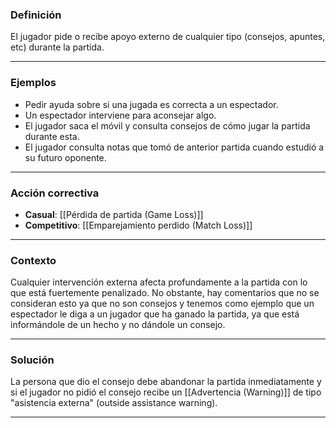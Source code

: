 ### Definición
El jugador pide o recibe apoyo externo de cualquier tipo (consejos, apuntes, etc) durante la partida.

---
### Ejemplos
- Pedir ayuda sobre si una jugada es correcta a un espectador.
- Un espectador interviene para aconsejar algo.
- El jugador saca el móvil y consulta consejos de cómo jugar la partida durante esta.
- El jugador consulta notas que tomó de anterior partida cuando estudió a su futuro oponente.

---
### Acción correctiva

- **Casual**: [[Pérdida de partida (Game Loss)]]
- **Competitivo**: [[Emparejamiento perdido (Match Loss)]]

---
### Contexto
Cualquier intervención externa afecta profundamente a la partida con lo que está fuertemente penalizado. No obstante, hay comentarios que no se consideran esto ya que no son consejos y tenemos como ejemplo que un espectador le diga a un jugador que ha ganado la partida, ya que está informándole de un hecho y no dándole un consejo.

---
### Solución
La persona que dio el consejo debe abandonar la partida inmediatamente y si el jugador no pidió el consejo recibe un [[Advertencia (Warning)]] de tipo "asistencia externa" (outside assistance warning).

---
